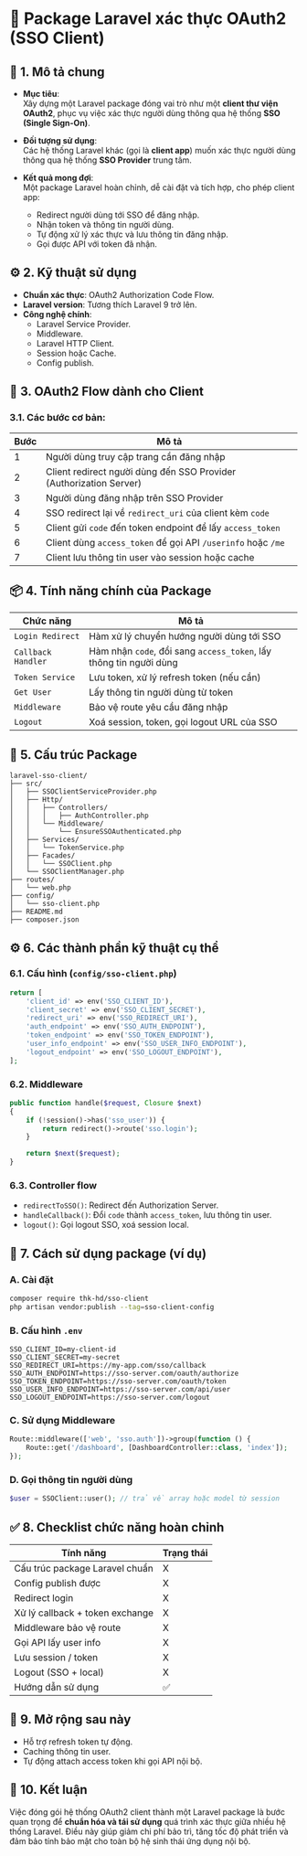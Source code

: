 
# 📄 Package Laravel xác thực OAuth2 (SSO Client)

## 🔖 1. Mô tả chung

- **Mục tiêu**:  
  Xây dựng một Laravel package đóng vai trò như một **client thư viện OAuth2**, phục vụ việc xác thực người dùng thông qua hệ thống **SSO (Single Sign-On)**.

- **Đối tượng sử dụng**:  
  Các hệ thống Laravel khác (gọi là **client app**) muốn xác thực người dùng thông qua hệ thống **SSO Provider** trung tâm.

- **Kết quả mong đợi**:  
  Một package Laravel hoàn chỉnh, dễ cài đặt và tích hợp, cho phép client app:
  - Redirect người dùng tới SSO để đăng nhập.
  - Nhận token và thông tin người dùng.
  - Tự động xử lý xác thực và lưu thông tin đăng nhập.
  - Gọi được API với token đã nhận.

## ⚙️ 2. Kỹ thuật sử dụng

- **Chuẩn xác thực**: OAuth2 Authorization Code Flow.
- **Laravel version**: Tương thích Laravel 9 trở lên.
- **Công nghệ chính**:
  - Laravel Service Provider.
  - Middleware.
  - Laravel HTTP Client.
  - Session hoặc Cache.
  - Config publish.

## 🔁 3. OAuth2 Flow dành cho Client

### 3.1. Các bước cơ bản:

| Bước | Mô tả |
|------|------|
| 1 | Người dùng truy cập trang cần đăng nhập |
| 2 | Client redirect người dùng đến SSO Provider (Authorization Server) |
| 3 | Người dùng đăng nhập trên SSO Provider |
| 4 | SSO redirect lại về `redirect_uri` của client kèm `code` |
| 5 | Client gửi `code` đến token endpoint để lấy `access_token` |
| 6 | Client dùng `access_token` để gọi API `/userinfo` hoặc `/me` |
| 7 | Client lưu thông tin user vào session hoặc cache |

## 📦 4. Tính năng chính của Package

| Chức năng | Mô tả |
|-----------|-------|
| `Login Redirect` | Hàm xử lý chuyển hướng người dùng tới SSO |
| `Callback Handler` | Hàm nhận `code`, đổi sang `access_token`, lấy thông tin người dùng |
| `Token Service` | Lưu token, xử lý refresh token (nếu cần) |
| `Get User` | Lấy thông tin người dùng từ token |
| `Middleware` | Bảo vệ route yêu cầu đăng nhập |
| `Logout` | Xoá session, token, gọi logout URL của SSO |

## 🧩 5. Cấu trúc Package

```
laravel-sso-client/
├── src/
│   ├── SSOClientServiceProvider.php
│   ├── Http/
│   │   ├── Controllers/
│   │   │   ├── AuthController.php
│   │   └── Middleware/
│   │       └── EnsureSSOAuthenticated.php
│   ├── Services/
│   │   └── TokenService.php
│   ├── Facades/
│   │   └── SSOClient.php
│   └── SSOClientManager.php
├── routes/
│   └── web.php
├── config/
│   └── sso-client.php
├── README.md
├── composer.json
```

## ⚙️ 6. Các thành phần kỹ thuật cụ thể

### 6.1. Cấu hình (`config/sso-client.php`)
```php
return [
    'client_id' => env('SSO_CLIENT_ID'),
    'client_secret' => env('SSO_CLIENT_SECRET'),
    'redirect_uri' => env('SSO_REDIRECT_URI'),
    'auth_endpoint' => env('SSO_AUTH_ENDPOINT'),
    'token_endpoint' => env('SSO_TOKEN_ENDPOINT'),
    'user_info_endpoint' => env('SSO_USER_INFO_ENDPOINT'),
    'logout_endpoint' => env('SSO_LOGOUT_ENDPOINT'),
];
```

### 6.2. Middleware
```php
public function handle($request, Closure $next)
{
    if (!session()->has('sso_user')) {
        return redirect()->route('sso.login');
    }

    return $next($request);
}
```

### 6.3. Controller flow
- `redirectToSSO()`: Redirect đến Authorization Server.
- `handleCallback()`: Đổi `code` thành `access_token`, lưu thông tin user.
- `logout()`: Gọi logout SSO, xoá session local.

## 📘 7. Cách sử dụng package (ví dụ)

### A. Cài đặt
```bash
composer require thk-hd/sso-client
php artisan vendor:publish --tag=sso-client-config
```

### B. Cấu hình `.env`
```env
SSO_CLIENT_ID=my-client-id
SSO_CLIENT_SECRET=my-secret
SSO_REDIRECT_URI=https://my-app.com/sso/callback
SSO_AUTH_ENDPOINT=https://sso-server.com/oauth/authorize
SSO_TOKEN_ENDPOINT=https://sso-server.com/oauth/token
SSO_USER_INFO_ENDPOINT=https://sso-server.com/api/user
SSO_LOGOUT_ENDPOINT=https://sso-server.com/logout
```

### C. Sử dụng Middleware
```php
Route::middleware(['web', 'sso.auth'])->group(function () {
    Route::get('/dashboard', [DashboardController::class, 'index']);
});
```

### D. Gọi thông tin người dùng
```php
$user = SSOClient::user(); // trả về array hoặc model từ session
```

## ✅ 8. Checklist chức năng hoàn chỉnh

| Tính năng | Trạng thái |
|-----------|------------|
| Cấu trúc package Laravel chuẩn | X |
| Config publish được |X |
| Redirect login | X |
| Xử lý callback + token exchange | X |
| Middleware bảo vệ route | X |
| Gọi API lấy user info | X |
| Lưu session / token | X |
| Logout (SSO + local) | X |
| Hướng dẫn sử dụng | ✅ |

## 📌 9. Mở rộng sau này

- Hỗ trợ refresh token tự động.
- Caching thông tin user.
- Tự động attach access token khi gọi API nội bộ.

## 🧠 10. Kết luận

Việc đóng gói hệ thống OAuth2 client thành một Laravel package là bước quan trọng để **chuẩn hóa và tái sử dụng** quá trình xác thực giữa nhiều hệ thống Laravel. Điều này giúp giảm chi phí bảo trì, tăng tốc độ phát triển và đảm bảo tính bảo mật cho toàn bộ hệ sinh thái ứng dụng nội bộ.